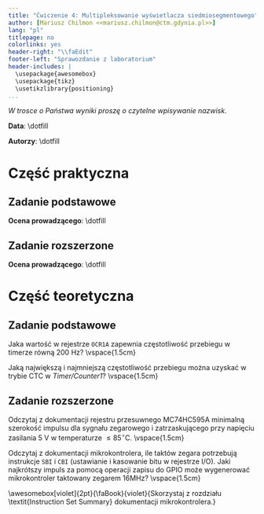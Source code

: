 ```yaml
---
title: "Ćwiczenie 4: Multipleksowanie wyświetlacza siedmiosegmentowego"
author: [Mariusz Chilmon <<mariusz.chilmon@ctm.gdynia.pl>>]
lang: "pl"
titlepage: no
colorlinks: yes
header-right: "\\faEdit"
footer-left: "Sprawozdanie z laboratorium"
header-includes: |
  \usepackage{awesomebox}
  \usepackage{tikz}
  \usetikzlibrary{positioning}
...
```


_W trosce o Państwa wyniki proszę o czytelne wpisywanie nazwisk._

**Data**: \dotfill

**Autorzy**: \dotfill

# Część praktyczna

## Zadanie podstawowe

**Ocena prowadzącego**: \dotfill

## Zadanie rozszerzone

**Ocena prowadzącego**: \dotfill

# Część teoretyczna

## Zadanie podstawowe

Jaka wartość w rejestrze `OCR1A` zapewnia częstotliwość przebiegu w timerze równą 200&nbsp;Hz?
\vspace{1.5cm}

Jaką największą i najmniejszą częstotliwość przebiegu można uzyskać w trybie CTC w _Timer/Counter1_?
\vspace{1.5cm}

## Zadanie rozszerzone

Odczytaj z dokumentacji rejestru przesuwnego MC74HC595A minimalną szerokość impulsu dla sygnału zegarowego i zatrzaskującego przy napięciu zasilania 5&nbsp;V w temperaturze $\leq 85 ^\circ\text{C}$.
\vspace{1.5cm}

Odczytaj z dokumentacji mikrokontrolera, ile taktów zegara potrzebują instrukcje `SBI` i `CBI` (ustawianie i kasowanie bitu w rejestrze I/O). Jaki najkrótszy impuls za pomocą operacji zapisu do GPIO może wygenerować mikrokontroler taktowany zegarem 16MHz?
\vspace{1.5cm}

\awesomebox[violet]{2pt}{\faBook}{violet}{Skorzystaj z rozdziału \textit{Instruction Set Summary} dokumentacji mikrokontrolera.}

